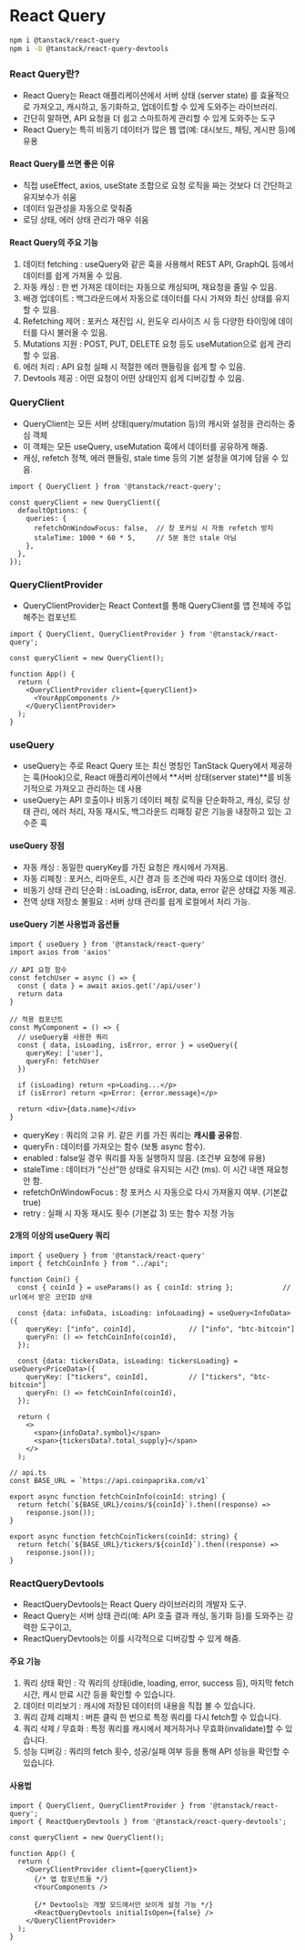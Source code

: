 # React Query

```bash
npm i @tanstack/react-query
npm i -D @tanstack/react-query-devtools
```

### React Query란?
- React Query는 React 애플리케이션에서 서버 상태 (server state) 를 효율적으로 가져오고, 캐시하고, 동기화하고, 업데이트할 수 있게 도와주는 라이브러리. 
- 간단히 말하면, API 요청을 더 쉽고 스마트하게 관리할 수 있게 도와주는 도구
- React Query는 특히 비동기 데이터가 많은 웹 앱(예: 대시보드, 채팅, 게시판 등)에 유용

#### React Query를 쓰면 좋은 이유
- 직접 useEffect, axios, useState 조합으로 요청 로직을 짜는 것보다 더 간단하고 유지보수가 쉬움
- 데이터 일관성을 자동으로 맞춰줌
- 로딩 상태, 에러 상태 관리가 매우 쉬움


#### React Query의 주요 기능
1. 데이터 fetching : useQuery와 같은 훅을 사용해서 REST API, GraphQL 등에서 데이터를 쉽게 가져올 수 있음.
2. 자동 캐싱       : 한 번 가져온 데이터는 자동으로 캐싱되며, 재요청을 줄일 수 있음.
3. 배경 업데이트   : 백그라운드에서 자동으로 데이터를 다시 가져와 최신 상태를 유지할 수 있음.
4. Refetching 제어 : 포커스 재진입 시, 윈도우 리사이즈 시 등 다양한 타이밍에 데이터를 다시 불러올 수 있음.
5. Mutations 지원  : POST, PUT, DELETE 요청 등도 useMutation으로 쉽게 관리할 수 있음.
6. 에러 처리       : API 요청 실패 시 적절한 에러 핸들링을 쉽게 할 수 있음.
7. Devtools 제공   : 어떤 요청이 어떤 상태인지 쉽게 디버깅할 수 있음. 


### QueryClient
- QueryClient는 모든 서버 상태(query/mutation 등)의 캐시와 설정을 관리하는 중심 객체
- 이 객체는 모든 useQuery, useMutation 훅에서 데이터를 공유하게 해줌.
- 캐싱, refetch 정책, 에러 핸들링, stale time 등의 기본 설정을 여기에 담을 수 있음.
```tsx
import { QueryClient } from '@tanstack/react-query';

const queryClient = new QueryClient({
  defaultOptions: {
    queries: {
      refetchOnWindowFocus: false,  // 창 포커싱 시 자동 refetch 방지
      staleTime: 1000 * 60 * 5,     // 5분 동안 stale 아님
    },
  },
});
```

### QueryClientProvider
- QueryClientProvider는 React Context를 통해 QueryClient를 앱 전체에 주입해주는 컴포넌트
```tsx
import { QueryClient, QueryClientProvider } from '@tanstack/react-query';

const queryClient = new QueryClient();

function App() {
  return (
    <QueryClientProvider client={queryClient}>
      <YourAppComponents />
    </QueryClientProvider>
  );
}
```

### useQuery
- useQuery는 주로 React Query 또는 최신 명칭인 TanStack Query에서 제공하는 훅(Hook)으로, React 애플리케이션에서 **서버 상태(server state)**를 비동기적으로 가져오고 관리하는 데 사용
- useQuery는 API 호출이나 비동기 데이터 페칭 로직을 단순화하고, 캐싱, 로딩 상태 관리, 에러 처리, 자동 재시도, 백그라운드 리패칭 같은 기능을 내장하고 있는 고수준 훅

#### useQuery 장점
- 자동 캐싱               : 동일한 queryKey를 가진 요청은 캐시에서 가져옴.
- 자동 리페칭             : 포커스, 리마운트, 시간 경과 등 조건에 따라 자동으로 데이터 갱신.
- 비동기 상태 관리 단순화 : isLoading, isError, data, error 같은 상태값 자동 제공.
- 전역 상태 저장소 불필요 : 서버 상태 관리를 쉽게 로컬에서 처리 가능.

#### useQuery 기본 사용법과 옵션들
```tsx
import { useQuery } from '@tanstack/react-query'
import axios from 'axios'

// API 요청 함수
const fetchUser = async () => {
  const { data } = await axios.get('/api/user')
  return data
}

// 적용 컴포넌트
const MyComponent = () => {
  // useQuery를 사용한 쿼리
  const { data, isLoading, isError, error } = useQuery({
    queryKey: ['user'],
    queryFn: fetchUser
  })

  if (isLoading) return <p>Loading...</p>
  if (isError) return <p>Error: {error.message}</p>

  return <div>{data.name}</div>
}
```
- queryKey             : 쿼리의 고유 키. 같은 키를 가진 쿼리는 **캐시를 공유**함.
- queryFn              : 데이터를 가져오는 함수 (보통 async 함수).
- enabled              : false일 경우 쿼리를 자동 실행하지 않음. (조건부 요청에 유용)
- staleTime            : 데이터가 “신선”한 상태로 유지되는 시간 (ms). 이 시간 내엔 재요청 안 함.
- refetchOnWindowFocus : 창 포커스 시 자동으로 다시 가져올지 여부. (기본값 true)
- retry                : 실패 시 자동 재시도 횟수 (기본값 3) 또는 함수 지정 가능

#### 2개의 이상의 useQuery 쿼리  
```tsx
import { useQuery } from '@tanstack/react-query'
import { fetchCoinInfo } from "../api";

function Coin() {
  const { coinId } = useParams() as { coinId: string };            // url에서 받은 코인ID 상태

  const {data: infoData, isLoading: infoLoading} = useQuery<InfoData>({
    queryKey: ["info", coinId],             // ["info", "btc-bitcoin"] 
    queryFn: () => fetchCoinInfo(coinId),
  });

  const {data: tickersData, isLoading: tickersLoading} = useQuery<PriceData>({
    queryKey: ["tickers", coinId],          // ["tickers", "btc-bitcoin"]
    queryFn: () => fetchCoinInfo(coinId),
  });

  return (
    <>
      <span>{infoData?.symbol}</span>
      <span>{tickersData?.total_supply}</span>
    </>
  );
```
```tsx
// api.ts
const BASE_URL = `https://api.coinpaprika.com/v1`

export async function fetchCoinInfo(coinId: string) {
  return fetch(`${BASE_URL}/coins/${coinId}`).then((response) =>
    response.json());
}

export async function fetchCoinTickers(coinId: string) {
  return fetch(`${BASE_URL}/tickers/${coinId}`).then((response) =>
    response.json());
}
```

### ReactQueryDevtools
- ReactQueryDevtools는 React Query 라이브러리의 개발자 도구. 
- React Query는 서버 상태 관리(예: API 호출 결과 캐싱, 동기화 등)를 도와주는 강력한 도구이고, 
- ReactQueryDevtools는 이를 시각적으로 디버깅할 수 있게 해줌.

#### 주요 기능
1. 쿼리 상태 확인     : 각 쿼리의 상태(idle, loading, error, success 등), 마지막 fetch 시간, 캐시 만료 시간 등을 확인할 수 있습니다.
2. 데이터 미리보기    : 캐시에 저장된 데이터의 내용을 직접 볼 수 있습니다.
3. 쿼리 강제 리패치   : 버튼 클릭 한 번으로 특정 쿼리를 다시 fetch할 수 있습니다.
4. 쿼리 삭제 / 무효화 : 특정 쿼리를 캐시에서 제거하거나 무효화(invalidate)할 수 있습니다.
5. 성능 디버깅        : 쿼리의 fetch 횟수, 성공/실패 여부 등을 통해 API 성능을 확인할 수 있습니다.

#### 사용법
```tsx
import { QueryClient, QueryClientProvider } from '@tanstack/react-query';
import { ReactQueryDevtools } from '@tanstack/react-query-devtools';

const queryClient = new QueryClient();

function App() {
  return (
    <QueryClientProvider client={queryClient}>
      {/* 앱 컴포넌트들 */}
      <YourComponents />

      {/* Devtools는 개발 모드에서만 보이게 설정 가능 */}
      <ReactQueryDevtools initialIsOpen={false} />
    </QueryClientProvider>
  );
}
```
